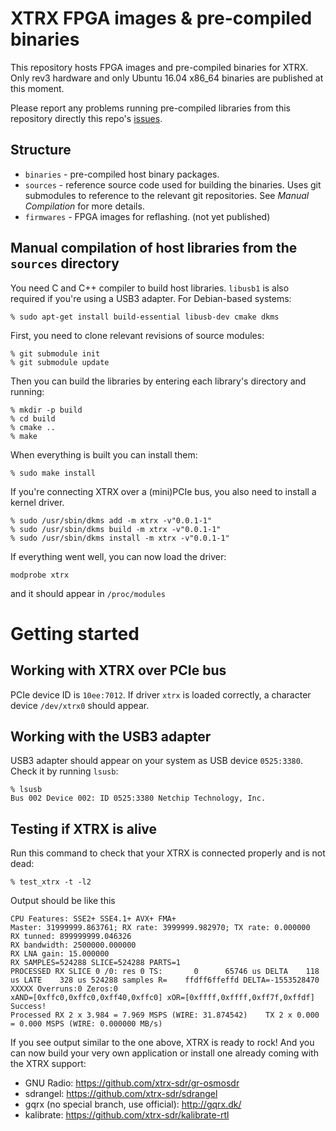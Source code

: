 # XTRX FPGA images & pre-compiled binaries

This repository hosts FPGA images and pre-compiled binaries for XTRX. Only rev3 hardware and only Ubuntu 16.04 x86_64 binaries are published at this moment.

Please report any problems running pre-compiled libraries from this repository directly this repo's [issues](https://github.com/xtrx-sdr/images/issues).

## Structure
 - `binaries` - pre-compiled host binary packages.
 - `sources` - reference source code used for building the binaries. Uses git submodules to reference to the relevant git repositories. See *Manual Compilation* for more details.
 - `firmwares` - FPGA images for reflashing. (not yet published)



## Manual compilation of host libraries from the `sources` directory

You need C and C++ compiler to build host libraries. `libusb1` is also required if you're using a USB3 adapter. For Debian-based systems:
```
% sudo apt-get install build-essential libusb-dev cmake dkms
``` 
First, you need to clone relevant revisions of source modules:
```
% git submodule init
% git submodule update
```
Then you can build the libraries by entering each library's directory and running:
```
% mkdir -p build
% cd build
% cmake ..
% make
```
When everything is built you can install them:
```
% sudo make install
```
If you're connecting XTRX over a (mini)PCIe bus, you also need to install a kernel driver. 
```
% sudo /usr/sbin/dkms add -m xtrx -v"0.0.1-1"
% sudo /usr/sbin/dkms build -m xtrx -v"0.0.1-1"
% sudo /usr/sbin/dkms install -m xtrx -v"0.0.1-1"
```

If everything went well, you can now load the driver:
```
modprobe xtrx
```
and it should appear in `/proc/modules`


# Getting started
## Working with XTRX over PCIe bus
PCIe device ID is `10ee:7012`. If driver `xtrx` is loaded correctly, a character device `/dev/xtrx0` should appear.


## Working with the USB3 adapter
USB3 adapter should appear on your system as USB device `0525:3380`. Check it by running `lsusb`:
```
% lsusb
Bus 002 Device 002: ID 0525:3380 Netchip Technology, Inc. 
```

## Testing if XTRX is alive
Run this command to check that your XTRX is connected properly and is not dead:
```
% test_xtrx -t -l2
```

Output should be like this
```
CPU Features: SSE2+ SSE4.1+ AVX+ FMA+
Master: 31999999.863761; RX rate: 3999999.982970; TX rate: 0.000000
RX tunned: 899999999.046326
RX bandwidth: 2500000.000000
RX LNA gain: 15.000000
RX SAMPLES=524288 SLICE=524288 PARTS=1
PROCESSED RX SLICE 0 /0: res 0 TS:       0      65746 us DELTA    118 us LATE    328 us 524288 samples R=    ffdff6ffeffd DELTA=-1553528470
XXXXX Overruns:0 Zeros:0
xAND=[0xffc0,0xffc0,0xff40,0xffc0] xOR=[0xffff,0xffff,0xff7f,0xffdf]
Success!
Processed RX 2 x 3.984 = 7.969 MSPS (WIRE: 31.874542)    TX 2 x 0.000 = 0.000 MSPS (WIRE: 0.000000 MB/s) 
```

If you see output similar to the one above, XTRX is ready to rock! And you can now build your very own application or install one already coming with the XTRX support:

 - GNU Radio: https://github.com/xtrx-sdr/gr-osmosdr
 - sdrangel: https://github.com/xtrx-sdr/sdrangel
 - gqrx (no special branch, use official): http://gqrx.dk/
 - kalibrate: https://github.com/xtrx-sdr/kalibrate-rtl

